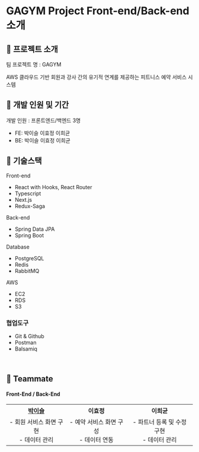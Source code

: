 # GAGYM Project Front-end/Back-end 소개

## 📍 프로젝트 소개

팀 프로젝트 명 : GAGYM

AWS 클라우드 기반
회원과 강사 간의 유기적 연계를 제공하는
피트니스 예약 서비스 시스템

## 📍 개발 인원 및 기간

개발 인원 : 프론트엔드/백엔드 3명

- FE: 박이슬 이효정 이희균
- BE: 박이슬 이효정 이희균

## 📍 기술스택

<!-- - Javascript (ES6+) -->

Front-end

- React with Hooks, React Router
- Typescript
- Next.js
- Redux-Saga

Back-end

- Spring Data JPA
- Spring Boot

Database

- PostgreSQL
- Redis
- RabbitMQ

AWS

- EC2
- RDS
- S3

### 협업도구

- Git & Github
- Postman
- Balsamiq

<br>

## 📍 Teammate

<div id=teammate>
  <h4> Front-End / Back-End </h4>
  <table style="text-align:center;">
    <tr>
      <th><a href="https://github.com/iseulpark218/git2021-GAGYM-Frontend">박이슬</a></th>
      <th><a>이효정</a></th>
      <th><a>이희균</a></th>
    </tr>
    <tr>
      <td>
        - 회원 서비스 화면 구현<br>
        - 데이터 관리
      </td>
      <td>
        - 예약 서비스 화면 구성<br>
        - 데이터 연동
      </td>
      <td>
        - 파트너 등록 및 수정 구현<br>
        - 데이터 관리
      </td>
    </tr>
  </table>
  <!-- <br>
  <h4> Back-End </h4>
  <table style="text-align:center;">
    <tr>
      <th><a href="https://github.com/iseulpark218/git2021-GAGYM-Frontend">박이슬</a></th>
      <th><a>이효정</a></th>
      <th><a>이희균</a></th>
    </tr>
    <tr>
      <td>
        - 회원 서비스 화면 구현<br>
        - 데이터 관리
      </td>
      <td>
        - 예약 서비스 화면 구성<br>
        - 데이터 연동
      </td>
      <td>
        - 파트너 등록 및 수정 구현<br>
        - 데이터 관리
      </td>
    </tr>       
  </table>
  <br> -->
</div>
